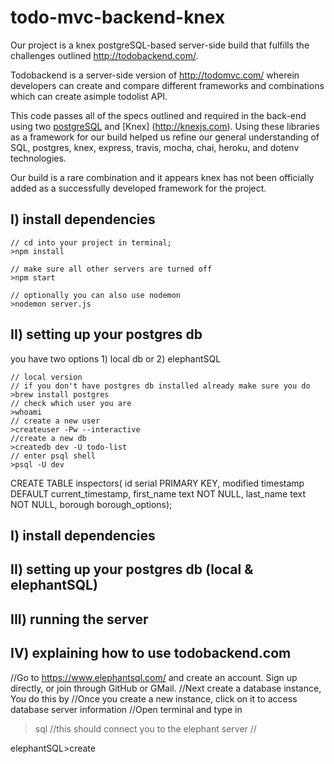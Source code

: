# todo-mvc-backend-knex

Our project is a knex postgreSQL-based server-side build that fulfills the challenges outlined  http://todobackend.com/.

Todobackend is a server-side version of http://todomvc.com/ wherein developers can create and compare different frameworks and combinations which can create asimple todolist API.

This code passes all of the specs outlined and required in the back-end using two [postgreSQL](https://www.postgresql.org) and [Knex] (http://knexjs.com).
Using these libraries as a framework for our build helped us refine our general understanding of SQL, postgres, knex, express, travis, mocha, chai, heroku, and dotenv technologies.

Our build is a rare combination and it appears knex has not been officially added as a successfully developed framework for the project. 

## I) install dependencies
```
// cd into your project in terminal;
>npm install

// make sure all other servers are turned off
>npm start 

// optionally you can also use nodemon
>nodemon server.js

```
## II) setting up your postgres db 
you have two options 1) local db or 2) elephantSQL

```
// local version
// if you don't have postgres db installed already make sure you do
>brew install postgres
// check which user you are 
>whoami
// create a new user
>createuser -Pw --interactive 
//create a new db 
>createdb dev -U todo-list
// enter psql shell
>psql -U dev

```
CREATE TABLE inspectors(
  id serial PRIMARY KEY,
  modified timestamp DEFAULT current_timestamp,
  first_name text NOT NULL,
  last_name text NOT NULL,
  borough borough_options);


## I) install dependencies
## II) setting up your postgres db (local & elephantSQL)
## III) running the server
## IV) explaining how to use todobackend.com

//Go to https://www.elephantsql.com/ and create an account. Sign up directly, or join through GitHub or GMail.
//Next create a database instance, You do this by
//Once you create a new instance, click on it to access database server information
//Open terminal and type in 
>sql <elphant url>
//this should connect you to the elephant server
//

elephantSQL>create 


